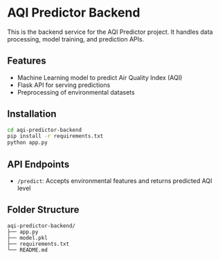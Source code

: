 # AQI Predictor Backend

This is the backend service for the AQI Predictor project. It handles data processing, model training, and prediction APIs.

## Features

- Machine Learning model to predict Air Quality Index (AQI)
- Flask API for serving predictions
- Preprocessing of environmental datasets

## Installation

```bash
cd aqi-predictor-backend
pip install -r requirements.txt
python app.py
```

## API Endpoints

- `/predict`: Accepts environmental features and returns predicted AQI level

## Folder Structure

```
aqi-predictor-backend/
├── app.py
├── model.pkl
├── requirements.txt
└── README.md
```